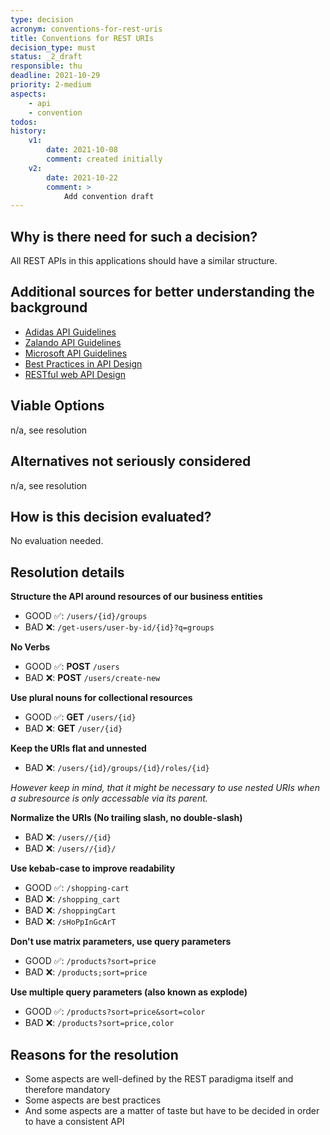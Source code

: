 ```yaml
---
type: decision
acronym: conventions-for-rest-uris
title: Conventions for REST URIs
decision_type: must
status: _2_draft
responsible: thu
deadline: 2021-10-29
priority: 2-medium
aspects:
    - api
    - convention
todos:
history:
    v1:
        date: 2021-10-08
        comment: created initially
    v2:
        date: 2021-10-22
        comment: >
            Add convention draft
---
```


## Why is there need for such a decision?

All REST APIs in this applications should have a similar structure.

## Additional sources for better understanding the background

- [Adidas API Guidelines](https://adidas.gitbook.io/api-guidelines/rest-api-guidelines)
- [Zalando API Guidelines](https://opensource.zalando.com/restful-api-guidelines/)
- [Microsoft API Guidelines](https://github.com/microsoft/api-guidelines/blob/vNext/Guidelines.md)
- [Best Practices in API Design](https://swagger.io/resources/articles/best-practices-in-api-design/)
- [RESTful web API Design](https://docs.microsoft.com/en-us/azure/architecture/best-practices/api-design)

## Viable Options

n/a, see resolution

## Alternatives not seriously considered

n/a, see resolution

## How is this decision evaluated?

No evaluation needed.

## Resolution details

**Structure the API around resources of our business entities**

- GOOD ✅: `/users/{id}/groups`
- BAD ❌: `/get-users/user-by-id/{id}?q=groups`

**No Verbs**

- GOOD ✅: **POST** `/users`
- BAD ❌: **POST** `/users/create-new`

**Use plural nouns for collectional resources**

- GOOD ✅: **GET** `/users/{id}`
- BAD ❌: **GET** `/user/{id}`

**Keep the URIs flat and unnested**

- BAD ❌: `/users/{id}/groups/{id}/roles/{id}`

*However keep in mind, that it might be necessary to use nested URIs when a subresource is only accessable via its parent.*

**Normalize the URIs (No trailing slash, no double-slash)**

- BAD ❌: `/users//{id}`
- BAD ❌: `/users//{id}/`

**Use kebab-case to improve readability**

- GOOD ✅: `/shopping-cart`
- BAD ❌: `/shopping_cart`
- BAD ❌: `/shoppingCart`
- BAD ❌: `/sHoPpInGcArT`

**Don't use matrix parameters, use query parameters**

- GOOD ✅: `/products?sort=price`
- BAD ❌: `/products;sort=price`

**Use multiple query parameters (also known as explode)**

- GOOD ✅: `/products?sort=price&sort=color`
- BAD ❌: `/products?sort=price,color`

## Reasons for the resolution

- Some aspects are well-defined by the REST paradigma itself and therefore mandatory
- Some aspects are best practices 
- And some aspects are a matter of taste but have to be decided in order to have a consistent API